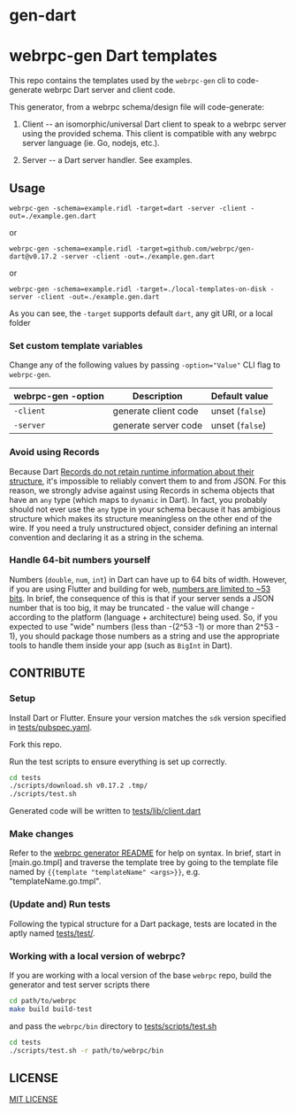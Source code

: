 # gen-dart

webrpc-gen Dart templates
===============================

This repo contains the templates used by the `webrpc-gen` cli to code-generate
webrpc Dart server and client code.

This generator, from a webrpc schema/design file will code-generate:

1. Client -- an isomorphic/universal Dart client to speak to a webrpc server using the
provided schema. This client is compatible with any webrpc server language (ie. Go, nodejs, etc.).

2. Server -- a Dart server handler. See examples.

## Usage

```
webrpc-gen -schema=example.ridl -target=dart -server -client -out=./example.gen.dart
```

or 

```
webrpc-gen -schema=example.ridl -target=github.com/webrpc/gen-dart@v0.17.2 -server -client -out=./example.gen.dart
```

or

```
webrpc-gen -schema=example.ridl -target=./local-templates-on-disk -server -client -out=./example.gen.dart
```

As you can see, the `-target` supports default `dart`, any git URI, or a local folder

### Set custom template variables
Change any of the following values by passing `-option="Value"` CLI flag to `webrpc-gen`.

| webrpc-gen -option   | Description                | Default value              |
|----------------------|----------------------------|----------------------------|
| `-client`            | generate client code       | unset (`false`)            |
| `-server`            | generate server code       | unset (`false`)            |

### Avoid using Records
Because Dart [Records do not retain runtime information about their structure](https://github.com/dart-lang/language/issues/2826), it's impossible
to reliably convert them to and from JSON. For this reason, we strongly advise against
using Records in schema objects that have an `any` type (which maps to `dynamic` in Dart). In fact,
you probably should not ever use the `any` type in your schema because it has ambigious
structure which makes its structure meaningless on the other end of the wire. If you need a truly
unstructured object, consider defining an internal convention and declaring it as a string in the schema.

### Handle 64-bit numbers yourself
Numbers (`double`, `num`, `int`) in Dart can have up to 64 bits of width. However, if you are
using Flutter and building for web, [numbers are limited to ~53 bits](https://developer.mozilla.org/en-US/docs/Web/JavaScript/Reference/Global_Objects/Number/MAX_SAFE_INTEGER). In brief, 
the consequence of this is that if your server sends a JSON number that is too big, it may be
truncated - the value will change - according to the platform (language + architecture) being used.
So, if you expected to use "wide" numbers (less than -(2^53 -1) or more than 2^53 - 1), you
should package those numbers as a string and use the appropriate tools to handle them inside
your app (such as `BigInt` in Dart).

## CONTRIBUTE

### Setup
Install Dart or Flutter. Ensure your version matches the `sdk` version specified in [tests/pubspec.yaml](tests/pubspec.yaml).

Fork this repo.

Run the test scripts to ensure everything is set up correctly.
```bash
cd tests
./scripts/download.sh v0.17.2 .tmp/
./scripts/test.sh
```

Generated code will be written to [tests/lib/client.dart](tests/lib/client.dart)

### Make changes
Refer to the [webrpc generator README](https://github.com/webrpc/webrpc/tree/master/gen) for help on syntax.
In brief, start in [main.go.tmpl] and traverse the template tree by going to the template file
named by `{{template "templateName" <args>}}`, e.g. "templateName.go.tmpl". 

### (Update and) Run tests
Following the typical structure for a Dart package, tests are located in the aptly named
[tests/test/](tests/test/).

### Working with a local version of webrpc?
If you are working with a local version of the base `webrpc` repo, build the generator and test server scripts
there

```bash
cd path/to/webrpc
make build build-test
```

and pass the `webrpc/bin` directory to [tests/scripts/test.sh](tests/scripts/test.sh)

```bash
cd tests
./scripts/test.sh -r path/to/webrpc/bin
```

## LICENSE

[MIT LICENSE](./LICENSE)